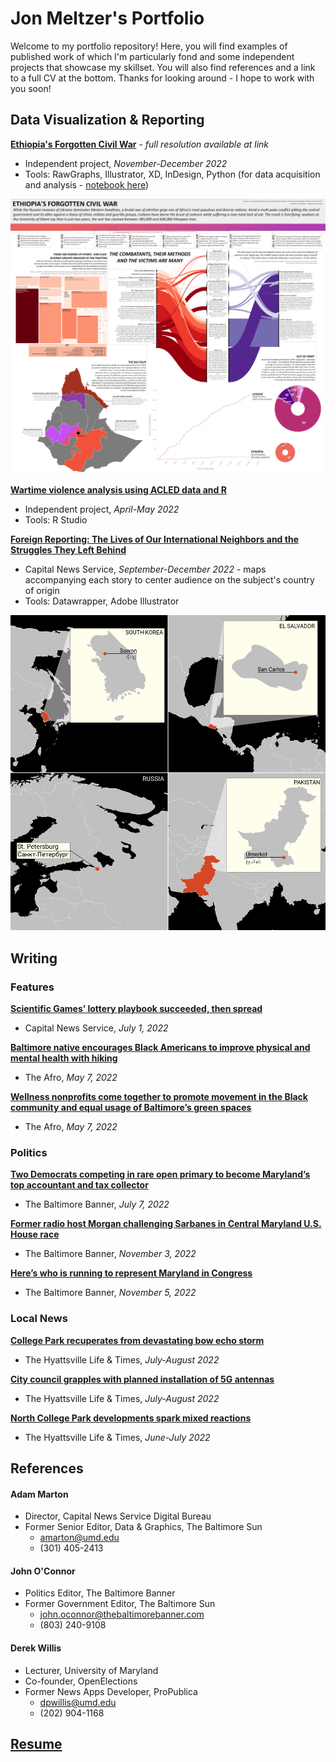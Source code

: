 # Jon Meltzer's Portfolio

Welcome to my portfolio repository! Here, you will find examples of published work of which I'm particularly fond and some independent projects that showcase my skillset. You will also find references and a link to a full CV at the bottom. Thanks for looking around - I hope to work with you soon!

## Data Visualization & Reporting
**[Ethiopia's Forgotten Civil War](https://github.com/JMeltzer92/portfolio/blob/main/pdfs/eth_civ_war_graphics_package.pdf)** - *full resolution available at link*
- Independent project, *November-December 2022*
- Tools: RawGraphs, Illustrator, XD, InDesign, Python (for data acquisition and analysis - [notebook here](https://github.com/JMeltzer92/portfolio/blob/main/notebooks/eth-ukr-inv_v2.ipynb))

![Ethiopia graphics package](https://github.com/JMeltzer92/portfolio/blob/main/images/eth_graphpack1.png)

**[Wartime violence analysis using ACLED data and R](https://github.com/JMeltzer92/portfolio/blob/main/notebooks/wartime_healthcare_violence.Rmd)**
- Independent project, *April-May 2022*
- Tools: R Studio

**[Foreign Reporting: The Lives of Our International Neighbors and the Struggles They Left Behind](https://github.com/JMeltzer92/portfolio/blob/main/images/map_graphics)**
- Capital News Service, *September-December 2022* - maps accompanying each story to center audience on the subject's country of origin
- Tools: Datawrapper, Adobe Illustrator

![Example maps](https://github.com/JMeltzer92/portfolio/blob/main/images/map_inserts.png)

## Writing
### Features
**[Scientific Games’ lottery playbook succeeded, then spread](https://cnsmaryland.org/2022/07/01/scientific-games-lottery-playbook-succeeded-then-spread/)**
- Capital News Service, *July 1, 2022*

**[Baltimore native encourages Black Americans to improve physical and mental health with hiking](https://afro.com/baltimore-native-encourages-black-americans-to-improvephysical-and-mental-health-with-hiking/)**
- The Afro, *May 7, 2022*

**[Wellness nonprofits come together to promote movement in the Black community and equal usage of Baltimore’s green spaces](https://afro.com/wellness-nonprofits-come-together-to-promote-movement-in-the-black-community-and-equal-usage-of-baltimores-green-spaces/)**
- The Afro, *May 7, 2022*
### Politics
**[Two Democrats competing in rare open primary to become Maryland’s top accountant and tax collector](https://www.thebaltimorebanner.com/politics-power/state-government/two-democrats-competing-in-rare-open-primary-to-become-marylands-top-accountant-and-tax-collector-OVP2RKH44JF5HHO2XVO5VMHQBM/)**
- The Baltimore Banner, *July 7, 2022*

**[Former radio host Morgan challenging Sarbanes in Central Maryland U.S. House race](https://www.thebaltimorebanner.com/politics-power/national-politics/3rd-congressional-district-morgan-sarbanes-4JU3ESZHLNAYVDD3LTSMR3IV3U/)**
- The Baltimore Banner, *November 3, 2022*

**[Here’s who is running to represent Maryland in Congress](https://www.thebaltimorebanner.com/politics-power/national-politics/heres-who-is-running-to-represent-maryland-in-congress-3CFZQ63BEJDMZIQT5VMVRMDASQ/)**
- The Baltimore Banner, *November 5, 2022*

### Local News
**[College Park recuperates from devastating bow echo storm](https://streetcarsuburbs.news/college-park-recuperates-from-devastating-bow-echo-storm/)**
- The Hyattsville Life & Times, *July-August 2022*

**[City council grapples with planned installation of 5G antennas](https://streetcarsuburbs.news/city-council-grapples-with-planned-installation-of-5g-antennas/)**
- The Hyattsville Life & Times, *July-August 2022*

**[North College Park developments spark mixed reactions](https://streetcarsuburbs.news/north-college-park-developments-spark-mixed-reactions/)**
- The Hyattsville Life & Times, *June-July 2022*

## References
#### Adam Marton
- Director, Capital News Service Digital Bureau
- Former Senior Editor, Data & Graphics, The Baltimore Sun
    - amarton@umd.edu
    - (301) 405-2413

#### John O'Connor
- Politics Editor, The Baltimore Banner
- Former Government Editor, The Baltimore Sun
    - john.oconnor@thebaltimorebanner.com
    - (803) 240-9108

#### Derek Willis
- Lecturer, University of Maryland
- Co-founder, OpenElections
- Former News Apps Developer, ProPublica
    - dpwillis@umd.edu
    - (202) 904-1168

## [Resume](https://github.com/JMeltzer92/portfolio/blob/main/pdfs/resume_fall22.pdf)